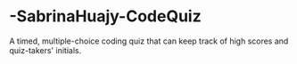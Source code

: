 # -SabrinaHuajy-CodeQuiz
A timed, multiple-choice coding quiz that can keep track of high scores and quiz-takers' initials.
